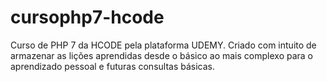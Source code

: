 # cursophp7-hcode
Curso de PHP 7 da HCODE pela plataforma UDEMY.
Criado com intuito de armazenar as lições aprendidas desde o básico ao mais complexo para o aprendizado pessoal e futuras consultas básicas.
